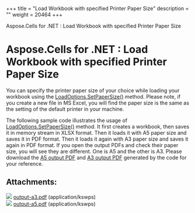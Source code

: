 +++
title = "Load Workbook with specified Printer Paper Size" 
description = "" 
weight = 20464 
+++

Aspose.Cells for .NET : Load Workbook with specified Printer Paper Size  

# Aspose.Cells for .NET : Load Workbook with specified Printer Paper Size


You can specify the printer paper size of your choice while loading your workbook using the [LoadOptions.SetPaperSize()](https://apireference.aspose.com/net/cells/aspose.cells/loadoptions/methods/setpapersize) method. Please note, if you create a new file in MS Excel, you will find the paper size is the same as the setting of the default printer in your machine.

The following sample code illustrates the usage of [LoadOptions.SetPaperSize()](https://apireference.aspose.com/net/cells/aspose.cells/loadoptions/methods/setpapersize) method. It first creates a workbook, then saves it in memory stream in XLSX format. Then it loads it with A5 paper size and saves it in PDF format. Then it loads it again with A3 paper size and saves it again in PDF format. If you open the output PDFs and check their paper size, you will see they are different. One is A5 and the other is A3. Please download the [A5 output PDF](https://docs2.aspose.com/cells/net/attachments/5013825/5115234.pdf) and [A3 output PDF](https://docs2.aspose.com/cells/net/attachments/5013825/5115233.pdf) generated by the code for your reference.

## Attachments:

![](https://docs2.aspose.com/cells/net/images/icons/bullet_blue.gif) [output-a3.pdf](https://docs2.aspose.com/cells/net/attachments/5013825/5115233.pdf) (application/kswps)  
![](https://docs2.aspose.com/cells/net/images/icons/bullet_blue.gif) [output-a5.pdf](https://docs2.aspose.com/cells/net/attachments/5013825/5115234.pdf) (application/kswps)  

